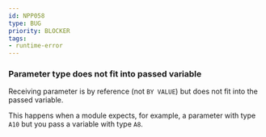 ```yaml
---
id: NPP058
type: BUG
priority: BLOCKER
tags:
- runtime-error
---
```


### Parameter type does not fit into passed variable

Receiving parameter is by reference (not `BY VALUE`) but does not fit into the passed variable.

This happens when a module expects, for example, a parameter with type `A10` but you pass a variable with type `A8`.

